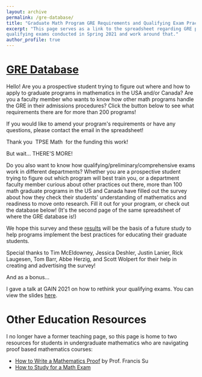 ```yaml
---
layout: archive
permalink: /gre-database/
title: "Graduate Math Program GRE Requirements and Qualifying Exam Practices"
excerpt: "This page serves as a link to the spreadsheet regarding GRE policies for mathematics PhD programs in the US and Canada, as well as a survey about
qualifying exams conducted in Spring 2021 and work around that."
author_profile: true
---
```


# [GRE Database](https://docs.google.com/spreadsheets/d/1hmdO7af3-lLvtJQO-szayG6blTvAYBQ1JcYXFZ_6apE/edit#gid=0)
Hello! Are you a prospective student trying to figure out where and how to apply to graduate programs in mathematics in the USA and/or Canada? Are you a faculty member who wants to know how other math programs handle the GRE in their admissions procedures? Click the button below to see what requirements there are for more than 200 programs! 

If you would like to amend your program's requirements or have any questions, please contact the email in the spreadsheet!

Thank you  TPSE Math  for the funding this work!

But wait... THERE'S MORE!

Do you also want to know how qualifying/preliminary/comprehensive exams work in different departments? Whether you are a prospective student trying to figure out which program will best train you, or a department faculty member curious about other practices out there, more than 100 math graduate programs in the US and Canada have filled out the survey about how they check their students' understanding of mathematics and readiness to move onto research. Fill it out for your program, or check out the database below! (It's the second page of the same spreadsheet of where the GRE database is!)

We hope this survey and these [results](https://docs.google.com/spreadsheets/d/1hmdO7af3-lLvtJQO-szayG6blTvAYBQ1JcYXFZ_6apE/edit#gid=75964768) will be the basis of a future study to help programs implement the best practices for educating their graduate students.

Special thanks to Tim McEldowney, Jessica Deshler, Justin Lanier, Rick Laugesen, Tom Barr, Abbe Herzig, and Scott Wolpert for their help in creating and advertising the survey!

And as a bonus...

I gave a talk at GAIN 2021 on how to rethink your qualifying exams. You can view the slides [here](https://etwinn.github.io/files/Rethinking-quals-updated.pdf).

# Other Education Resources

I no longer have a former teaching page, so this page is home to two resources for students in undergraduate mathematics who are navigating proof based mathematics courses:
* [How to Write a Mathematics Proof](https://etwinn.github.io/files/good-math-writing.pdf) by Prof. Francis Su
* [How to Study for a Math Exam](https://etwinn.github.io/files/How-to-study-for-math-exam.pdf)
